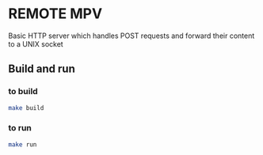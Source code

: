 # REMOTE MPV
Basic HTTP server which handles POST requests and forward their content to a UNIX socket

## Build and run
### to build
```sh
make build
```

### to run
```sh
make run
```


